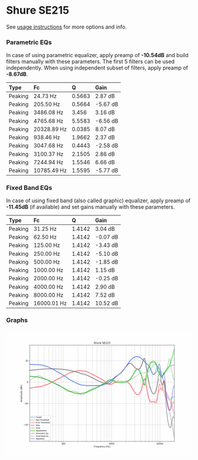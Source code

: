 # Shure SE215
See [usage instructions](https://github.com/jaakkopasanen/AutoEq#usage) for more options and info.

### Parametric EQs
In case of using parametric equalizer, apply preamp of **-10.54dB** and build filters manually
with these parameters. The first 5 filters can be used independently.
When using independent subset of filters, apply preamp of **-8.67dB**.

| Type    | Fc          |      Q | Gain     |
|:--------|:------------|:-------|:---------|
| Peaking | 24.73 Hz    | 0.5663 | 2.87 dB  |
| Peaking | 205.50 Hz   | 0.5664 | -5.67 dB |
| Peaking | 3486.08 Hz  | 3.456  | 3.16 dB  |
| Peaking | 4765.68 Hz  | 5.5583 | -6.56 dB |
| Peaking | 20328.89 Hz | 0.0385 | 8.07 dB  |
| Peaking | 938.46 Hz   | 1.9662 | 2.37 dB  |
| Peaking | 3047.68 Hz  | 0.4443 | -2.58 dB |
| Peaking | 3100.37 Hz  | 2.1505 | 2.86 dB  |
| Peaking | 7244.94 Hz  | 1.5546 | 6.66 dB  |
| Peaking | 10785.49 Hz | 1.5595 | -5.77 dB |

### Fixed Band EQs
In case of using fixed band (also called graphic) equalizer, apply preamp of **-11.45dB**
(if available) and set gains manually with these parameters.

| Type    | Fc          |      Q | Gain     |
|:--------|:------------|:-------|:---------|
| Peaking | 31.25 Hz    | 1.4142 | 3.04 dB  |
| Peaking | 62.50 Hz    | 1.4142 | -0.07 dB |
| Peaking | 125.00 Hz   | 1.4142 | -3.43 dB |
| Peaking | 250.00 Hz   | 1.4142 | -5.10 dB |
| Peaking | 500.00 Hz   | 1.4142 | -1.85 dB |
| Peaking | 1000.00 Hz  | 1.4142 | 1.15 dB  |
| Peaking | 2000.00 Hz  | 1.4142 | -0.25 dB |
| Peaking | 4000.00 Hz  | 1.4142 | 2.90 dB  |
| Peaking | 8000.00 Hz  | 1.4142 | 7.52 dB  |
| Peaking | 16000.01 Hz | 1.4142 | 10.52 dB |

### Graphs
![](./Shure%20SE215.png)